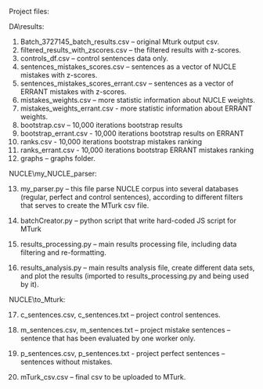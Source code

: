 Project files:

DA\results:
1.	Batch_3727145_batch_results.csv – original Mturk output csv.
2.	filtered_results_with_zscores.csv – the filtered results with z-scores.
3.	controls_df.csv – control sentences data only.
4.	sentences_mistakes_scores.csv – sentences as a vector of NUCLE mistakes with z-scores.
5.	sentences_mistakes_scores_errant.csv – sentences as a vector of ERRANT mistakes with z-scores.
6.	mistakes_weights.csv – more statistic information about NUCLE weights.
7.	mistakes_weights_errant.csv - more statistic information about ERRANT weights.
8.	bootstrap.csv – 10,000 iterations bootstrap results
9.	bootstrap_errant.csv - 10,000 iterations bootstrap results on ERRANT
10.	ranks.csv - 10,000 iterations bootstrap mistakes ranking
11.	ranks_errant.csv - 10,000 iterations bootstrap ERRANT mistakes ranking
12.	graphs – graphs folder.

NUCLE\my_NUCLE_parser:

13.	my_parser.py – this file parse NUCLE corpus into several databases (regular, perfect and control sentences), according to different filters that serves to create the MTurk csv file.

14.	batchCreator.py – python script that write hard-coded JS script for MTurk

15.	results_processing.py – main results processing file, including data filtering and re-formatting.

16.	results_analysis.py – main results analysis file, create different data sets, and plot the results (imported to results_processing.py and being used by it).

NUCLE\to_Mturk:

17.	c_sentences.csv, c_sentences.txt – project control sentences.

18.	m_sentences.csv, m_sentences.txt – project mistake sentences – sentence that has been evaluated by one worker only.

19.	p_sentences.csv, p_sentences.txt - project perfect sentences – sentences without mistakes.

20.	mTurk_csv.csv – final csv to be uploaded to MTurk.

